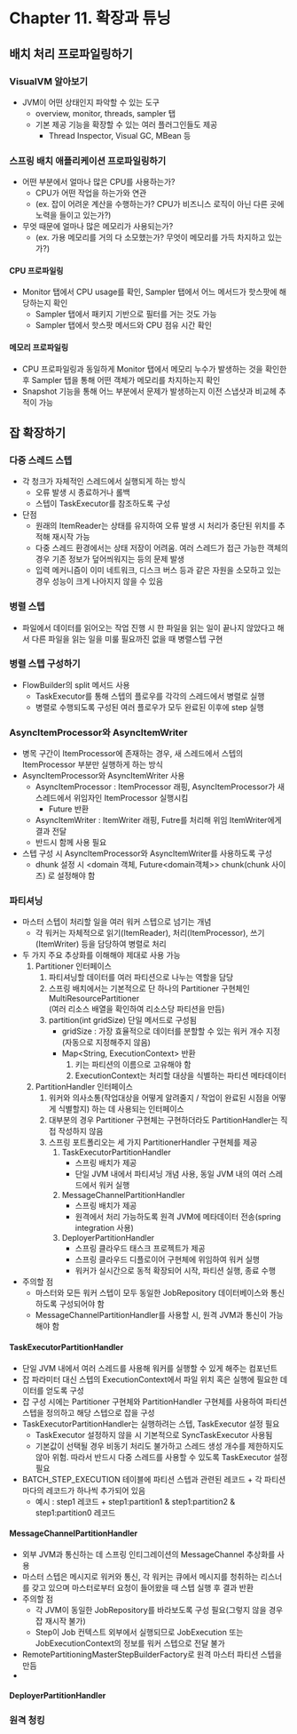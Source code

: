 # Chapter 11. 확장과 튜닝

## 배치 처리 프로파일링하기
### VisualVM 알아보기
- JVM이 어떤 상태인지 파악할 수 있는 도구
  - overview, monitor, threads, sampler 탭
  - 기본 제공 기능을 확장할 수 있는 여러 플러그인들도 제공
    - Thread Inspector, Visual GC, MBean 등

### 스프링 배치 애플리케이션 프로파일링하기
- 어떤 부분에서 얼마나 많은 CPU를 사용하는가?
  - CPU가 어떤 작업을 하는가와 연관
  - (ex. 잡이 어려운 계산을 수행하는가? CPU가 비즈니스 로직이 아닌 다른 곳에 노력을 들이고 있는가?)
- 무엇 때문에 얼마나 많은 메모리가 사용되는가?
  - (ex. 가용 메모리를 거의 다 소모했는가? 무엇이 메모리를 가득 차지하고 있는가?)
#### CPU 프로파일링
- Monitor 탭에서 CPU usage를 확인, Sampler 탭에서 어느 메서드가 핫스팟에 해당하는지 확인
  - Sampler 탭에서 패키지 기반으로 필터를 거는 것도 가능
  - Sampler 탭에서 핫스팟 메서드와 CPU 점유 시간 확인
#### 메모리 프로파일링
- CPU 프로파일링과 동일하게 Monitor 탭에서 메모리 누수가 발생하는 것을 확인한 후 Sampler 탭을 통해 어떤 객체가 메모리를 차지하는지 확인
- Snapshot 기능을 통해 어느 부분에서 문제가 발생하는지 이전 스냅샷과 비교헤 추적이 가능

## 잡 확장하기
### 다중 스레드 스텝
- 각 청크가 자체적인 스레드에서 실행되게 하는 방식
  - 오류 발생 시 종료하거나 롤백
  - 스텝이 TaskExecutor를 참조하도록 구성
- 단점
  - 원래의 ItemReader는 상태를 유지하여 오류 발생 시 처리가 중단된 위치를 추적해 재시작 가능
  - 다중 스레드 환경에서는 상태 저장이 어려움. 여러 스레드가 접근 가능한 객체의 경우 기존 정보가 덮어씌워지는 등의 문제 발생
  - 입력 메커니즘이 이미 네트워크, 디스크 버스 등과 같은 자원을 소모하고 있는 경우 성능이 크게 나아지지 않을 수 있음

### 병렬 스텝
- 파일에서 데이터를 읽어오는 작업 진행 시 한 파일을 읽는 일이 끝나지 않았다고 해서 다른 파일을 읽는 일을 미룰 필요까진 없을 때 병렬스텝 구현

### 병렬 스텝 구성하기
- FlowBuilder의 split 메서드 사용
  - TaskExecutor를 통해 스텝의 플로우를 각각의 스레드에서 병렬로 실행
  - 병렬로 수행되도록 구성된 여러 플로우가 모두 완료된 이후에 step 실행

### AsyncItemProcessor와 AsyncItemWriter
- 병목 구간이 ItemProcessor에 존재하는 경우, 새 스레드에서 스텝의 ItemProcessor 부분만 실행하게 하는 방식
- AsyncItemProcessor와 AsyncItemWriter 사용
  - AsyncItemProcessor : ItemProcessor 래핑, AsyncItemProcessor가 새 스레드에서 위임자인 ItemProcessor 실행시킴
    - Future 반환
  - AsyncItemWriter : ItemWriter 래핑, Futre를 처리해 위임 ItemWriter에게 결과 전달
  - 반드시 함께 사용 필요
- 스텝 구성 시 AsyncItemProcessor와 AsyncItemWriter를 사용하도록 구성
  - dhunk 설정 시 <domain 객체, Future<domain객체>> chunk(chunk 사이즈) 로 설정해야 함

### 파티셔닝
- 마스터 스텝이 처리할 일을 여러 워커 스텝으로 넘기는 개념
  - 각 워커는 자체적으로 읽기(ItemReader), 처리(ItemProcessor), 쓰기(ItemWriter) 등을 담당하여 병렬로 처리
- 두 가지 주요 추상화를 이해해야 제대로 사용 가능
  1. Partitioner 인터페이스
     1. 파티셔닝할 데이터를 여러 파티션으로 나누는 역할을 담당
     2. 스프링 배치에서는 기본적으로 단 하나의 Partitioner 구현체인 MultiResourcePartitioner   
     (여러 리소스 배열을 확인하여 리소스당 파티션을 만듬)
     3. partition(int gridSize) 단일 메서드로 구성됨
        - gridSize : 가장 효율적으로 데이터를 분할할 수 있는 워커 개수 지정(자동으로 지정해주지 않음)
        - Map<String, ExecutionContext> 반환
          1. 키는 파티션의 이름으로 고유해야 함
          2. ExecutionContext는 처리할 대상을 식별하는 파티션 메타데이터
  2. PartitionHandler 인터페이스
     1. 워커와 의사소통(작업대상을 어떻게 알려줄지 / 작업이 완료된 시점을 어떻게 식별할지) 하는 데 사용되는 인터페이스
     2. 대부분의 경우 Partitioner 구현체는 구현하더라도 PartitionHandler는 직접 작성하지 않음
     3. 스프링 포트폴리오는 세 가지 PartitionerHandler 구현체를 제공
        1. TaskExecutorPartitionHandler
           - 스프링 배치가 제공
           - 단일 JVM 내에서 파티셔닝 개념 사용, 동일 JVM 내의 여러 스레드에서 워커 실행
        2. MessageChannelPartitionHandler
           - 스프링 배치가 제공
           - 원격에서 처리 가능하도록 원격 JVM에 메타데이터 전송(spring integration 사용)
        3. DeployerPartitionHandler
           - 스프링 클라우드 태스크 프로젝트가 제공
           - 스프링 클라우드 디플로이어 구현체에 위임하여 워커 실행
           - 워커가 실시간으로 동적 확장되어 시작, 파티션 실행, 종료 수행
- 주의할 점
  - 마스터와 모든 워커 스텝이 모두 동일한 JobRepository 데이터베이스와 통신하도록 구성되어야 함
  - MessageChannelPartitionHandler를 사용할 시, 원격 JVM과 통신이 가능해야 함

#### TaskExecutorPartitionHandler
- 단일 JVM 내에서 여러 스레드를 사용해 워커를 실행할 수 있게 해주는 컴포넌트
- 잡 파라미터 대신 스텝의 ExecutionContext에서 파일 위치 혹은 실행에 필요한 데이터를 얻도록 구성
- 잡 구성 시에는 Partitioner 구현체와 PartitionHandler 구현체를 사용하여 파티션 스텝을 정의하고 해당 스텝으로 잡을 구성
- TaskExecutorPartitionHandler는 실행하려는 스텝, TaskExecutor 설정 필요
  - TaskExecutor 설정하지 않을 시 기본적으로 SyncTaskExecutor 사용됨
  - 기본값이 선택될 경우 비동기 처리도 불가하고 스레드 생성 개수를 제한하지도 않아 위험. 따라서 반드시 다중 스레드를 사용할 수 있도록 TaskExecutor 설정 필요
- BATCH_STEP_EXECUTION 테이블에 파티션 스텝과 관련된 레코드 + 각 파티션마다의 레코드가 하나씩 추가되어 있음
  - 예시 : step1 레코드 + step1:partition1 & step1:partition2 & step1:partition0 레코드

#### MessageChannelPartitionHandler
- 외부 JVM과 통신하는 데 스프링 인티그레이션의 MessageChannel 추상화를 사용
- 마스터 스텝은 메시지로 워커와 통신, 각 워커는 큐에서 메시지를 청취하는 리스너를 갖고 있으며 마스터로부터 요청이 들어왔을 때 스텝 실행 후 결과 반환
- 주의할 점
  - 각 JVM이 동일한 JobRepository를 바라보도록 구성 필요(그렇지 않을 경우 잡 재시작 불가)
  - Step이 Job 컨텍스트 외부에서 실행되므로 JobExecution 또는 JobExecutionContext의 정보를 워커 스텝으로 전달 불가
- RemotePartitioningMasterStepBuilderFactory로 원격 마스터 파티션 스텝을 만듬
- 
#### DeployerPartitionHandler
### 원격 청킹